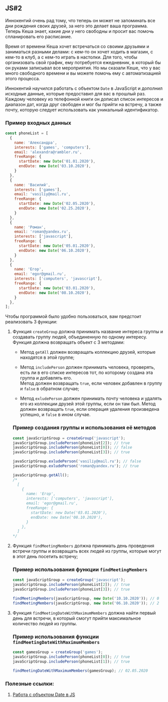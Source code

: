 ## JS#2
Иннокентий очень рад тому, что теперь он может не запоминать все дни рождения своих друзей, за него это делает ваша программа. Теперь Кеша знает, какие дни у него свободны и просит вас помочь спланировать его расписание.

Время от времени Кеша хочет встречаться со своими друзьями и заниматься разными делами: с кем-то он хочет ходить в магазин, с кем-то в клуб, а с кем-то играть в настолки. Для того, чтобы организовать свой график, ему потребуется ежедневник, в который бы он руками записывал все мероприятия. Но мы сказали Кеше, что у вас много свободного времени и вы можете помочь ему с автоматизацией этого процесса.

Иннокентий научился работать с объектом ``Date`` в JavaScript и дополнил исходные данные, которые предоставил для вас в прошлый раз. Каждому человеку из телефонной книги он дописал список интересов и диапазон дат, когда друг свободен и мог бы прийти на встречу, а также почту, которую следует использовать как уникальный идентификатор.

### Пример входных данных
```js
const phoneList = [
  {
    name: 'Александра',
    interests: ['games', 'computers'],
    email: 'alexandra@rambler.ru',
    freeRange: {
      startDate: new Date('01.01.2020'),
      endDate: new Date('03.10.2020'),
    }
  },
  {
    name: 'Василий',
    interests: ['games'],
    email: 'vasiliy@mail.ru',
    freeRange: {
      startDate: new Date('02.05.2020'),
      endDate: new Date('02.25.2020'),
    }
  },
  {
    name: 'Роман',
    email: 'roman@yandex.ru',
    interests: ['javascript'],
    freeRange: {
      startDate: new Date('05.01.2020'),
      endDate: new Date('06.10.2020'),
    }
  },
  {
    name: 'Егор',
    email: 'egor@gmail.ru',
    interests: ['computers', 'javascript'],
    freeRange: {
      startDate: new Date('03.01.2020'),
      endDate: new Date('08.10.2020'),
    }
  },
];
```
Чтобы программой было удобно пользоваться, вам предстоит реализовать 3 функции:

1.  Функция ``createGroup`` должна принимать название интереса группы и создавать группу людей, объединенную по одному интересу. Функция должна возвращать объект с 3 методами:
  
	*  Метод ``getAll`` должен возвращать коллекцию друзей, которые находятся в этой группе;
    
	* Метод ``includePerson`` должен принимать человека, проверять, есть ли в его списке интересов тот, по которому создана эта группа и добавлять его.  
    Метод должен возвращать ``true``, если человек добавлен в группу и ``false`` в обратном случае;
    
	* Метод ``exludePerson`` должен принимать почту человека и удалять его из коллекции друзей этой группы, если он там был. 
    Метод должен возвращать ``true``, если операция удаления произведена успешно, и ``false`` в ином случае.
	 ### Пример создания группы и использования её методов
	```js
	const javaScriptGroup = createGroup('javascript');
	javaScriptGroup.includePerson(phoneList[2]); // true
	javaScriptGroup.includePerson(phoneList[0]); // false
	javaScriptGroup.includePerson(phoneList[3]); // true

	javaScriptGroup.exludePerson('vasiliy@mail.ru'); // false
	javaScriptGroup.exludePerson('roman@yandex.ru'); // true

	javaScriptGroup.getAll();
	/*
	  [
	    {
	      name: 'Егор',
	      interests: ['computers', 'javascript'],
	      email: 'egor@gmail.ru',
	      freeRange: {
	        startDate: new Date('03.01.2020'),
	        endDate: new Date('08.10.2020'),
	      }
	    },
	  ]
	*/
	```

2.  Функция ``findMeetingMembers`` должна принимать день проведения встречи группы и возвращать всех людей из группы, которые могут в этот день посетить встречу;
	### Пример использования функции ``findMeetingMembers``
	```js
	const javaScriptGroup = createGroup('javascript');
	javaScriptGroup.includePerson(phoneList[2]); // true
	javaScriptGroup.includePerson(phoneList[3]); // true

	findMeetingMembers(javaScriptGroup, new Date('10.10.2020')); // 0
	findMeetingMembers(javaScriptGroup, new Date('06.10.2020')); // 2
	```
    
3.  Функция ``findMeetingDateWithMaximumMembers`` должна найти первый день для встречи, в который смогут прийти максимальное количество людей из группы.
	### Пример использования функции ``findMeetingDateWithMaximumMembers``
	```js
	const gamesGroup = createGroup('games');
	javaScriptGroup.includePerson(phoneList[0]); // true
	javaScriptGroup.includePerson(phoneList[1]); // true

	findMeetingDateWithMaximumMembers(gamesGroup); // 02.05.2020
	```
### Полезные ссылки:
1. [Работа с объектом Date в JS](https://developer.mozilla.org/ru/docs/Web/JavaScript/Reference/Global_Objects/Date)
